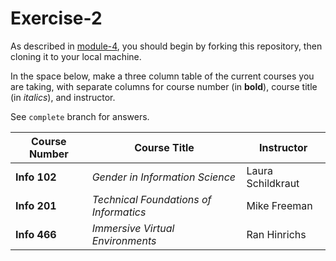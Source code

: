 # Exercise-2

As described in [module-4](https://github.com/INFO-201/m4-git-intro), you should begin by forking this repository, then cloning it to your local machine.

In the space below, make a three column table of the current courses you are taking, with separate columns for course number (in **bold**), course title (in _italics_), and instructor.

See `complete` branch for answers.


Course Number | Course Title | Instructor
---|---|---
**Info 102** | _Gender in Information Science_ | Laura Schildkraut
**Info 201** | _Technical Foundations of Informatics_ | Mike Freeman
**Info 466** | _Immersive Virtual Environments_ | Ran Hinrichs
